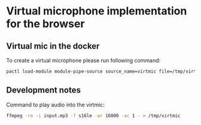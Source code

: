 # Virtual microphone implementation for the browser


## Virtual mic in the docker
To create a virtual microphone please run following command:
```bash
pactl load-module module-pipe-source source_name=virtmic file=/tmp/virtmic format=s16le rate=16000 channels=1
```


## Development notes
Command to play audio into the virtmic:
```bash
ffmpeg -re -i input.mp3 -f s16le -ar 16000 -ac 1 - > /tmp/virtmic
```